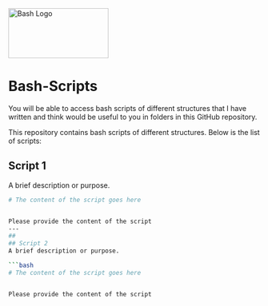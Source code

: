 <img src="https://img.shields.io/badge/GNU%20Bash-4EAA25.svg" alt="Bash Logo" width="200" height="100" style="max-width:100%;">

# Bash-Scripts
You will be able to access bash scripts of different structures that I have written and think would be useful to you in folders in this GitHub repository.

This repository contains bash scripts of different structures. Below is the list of scripts:
##
## Script 1
A brief description or purpose.

```bash
# The content of the script goes here


Please provide the content of the script
---
##
## Script 2
A brief description or purpose.

```bash
# The content of the script goes here


Please provide the content of the script
